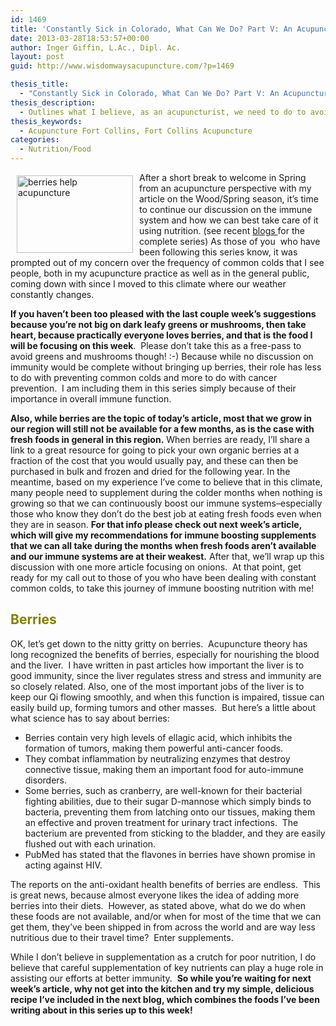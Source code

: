 ```yaml
---
id: 1469
title: 'Constantly Sick in Colorado, What Can We Do? Part V: An Acupuncturist&#8217;s Take on Building Immunity'
date: 2013-03-28T18:53:57+00:00
author: Inger Giffin, L.Ac., Dipl. Ac.
layout: post
guid: http://www.wisdomwaysacupuncture.com/?p=1469

thesis_title:
  - "Constantly Sick in Colorado, What Can We Do? Part V: An Acupuncturist's Take on Building Immunity"
thesis_description:
  - Outlines what I believe, as an acupuncturist, we need to do to avoid all the colds people come down with as our weather constantly changes here in CO
thesis_keywords:
  - Acupuncture Fort Collins, Fort Collins Acupuncture
categories:
  - Nutrition/Food
---
```

<div>
  <img src="http://ih.constantcontact.com/fs124/1102844965003/img/148.jpg" alt="berries help acupuncture" width="186" height="124" align="left" border="0" hspace="10" vspace="5" /> After a short break to welcome in Spring from an acupuncture perspective with my article on the Wood/Spring season, it&#8217;s time to continue our discussion on the immune system and how we can best take care of it using nutrition. (see recent <a href="http://r20.rs6.net/tn.jsp?e=0013_swFUGQfzXxRSL-U8qDDC9vVnk4b-ZTwpzxc1gzD6X9OAuekUBvfolFeWAuDfZW4jQ-_IgZtEUfVuufm3D4bRBXfYCI020Wr1b4rJ40MrfGbweab1tC9TKfdTsI0HcsSfVAihFwzgkzftW1_k8GwnmtX8uh1w2f" target="_blank" rel="noopener">blogs </a>for the complete series) As those of you  who have been following this series know, it was prompted out of my concern over the frequency of common colds that I see people, both in my acupuncture practice as well as in the general public, coming down with since I moved to this climate where our weather constantly changes.
</div>

**If you haven&#8217;t been too pleased with the last couple week&#8217;s suggestions because you&#8217;re not big on dark leafy greens or mushrooms, then take heart, because practically everyone loves berries, and that is the food I will be focusing on this week**.  Please don&#8217;t take this as a free-pass to avoid greens and mushrooms though! :-) Because while no discussion on immunity would be complete without bringing up berries, their role has less to do with preventing common colds and more to do with cancer prevention.  I am including them in this series simply because of their importance in overall immune function.

<div>
</div>

**Also, while berries are the topic of today&#8217;s article, most that we grow in our region will still not be available for a few months, as is the case with fresh foods in general in this region.** When berries are ready, I&#8217;ll share a link to a great resource for going to pick your own organic berries at a fraction of the cost that you would usually pay, and these can then be purchased in bulk and frozen and dried for the following year. In the meantime, based on my experience I&#8217;ve come to believe that in this climate, many people need to supplement during the colder months when nothing is growing so that we can continuously boost our immune systems&#8211;especially those who know they don&#8217;t do the best job at eating fresh foods even when they are in season. **For that info please check out next week&#8217;s article,** **which will give my recommendations for immune boosting supplements that we can all take during the months when fresh foods aren&#8217;t available and our immune systems are at their weakest.** After that, we&#8217;ll wrap up this discussion with one more article focusing on onions.  At that point, get ready for my call out to those of you who have been dealing with constant common colds, to take this journey of immune boosting nutrition with me!

<h2 style="text-align: left;">
  <span style="color: #808000;"><strong>Berries</strong></span>
</h2>

OK, let&#8217;s get down to the nitty gritty on berries.  Acupuncture theory has long recognized the benefits of berries, especially for nourishing the blood and the liver.  I have written in past articles how important the liver is to good immunity, since the liver regulates stress and stress and immunity are so closely related. Also, one of the most important jobs of the liver is to keep our Qi flowing smoothly, and when this function is impaired, tissue can easily build up, forming tumors and other masses.  But here&#8217;s a little about what science has to say about berries:

  * Berries contain very high levels of ellagic acid, which inhibits the formation of tumors, making them powerful anti-cancer foods.
  * They combat inflammation by neutralizing enzymes that destroy connective tissue, making them an important food for auto-immune disorders.
  * Some berries, such as cranberry, are well-known for their bacterial fighting abilities, due to their sugar D-mannose which simply binds to bacteria, preventing them from latching onto our tissues, making them an effective and proven treatment for urinary tract infections.  The bacterium are prevented from sticking to the bladder, and they are easily flushed out with each urination.
  * PubMed has stated that the flavones in berries have shown promise in acting against HIV.

<div>
  The reports on the anti-oxidant health benefits of berries are endless.  This is great news, because almost everyone likes the idea of adding more berries into their diets.  However, as stated above, what do we do when these foods are not available, and/or when for most of the time that we can get them, they&#8217;ve been shipped in from across the world and are way less nutritious due to their travel time?  Enter supplements.
</div>

While I don&#8217;t believe in supplementation as a crutch for poor nutrition, I do believe that careful supplementation of key nutrients can play a huge role in assisting our efforts at better immunity.  **So while you&#8217;re waiting for next week&#8217;s article, why not get into the kitchen and try my simple, delicious recipe I&#8217;ve included in the next blog, which combines the foods I&#8217;ve been writing about in this series up to this week!**